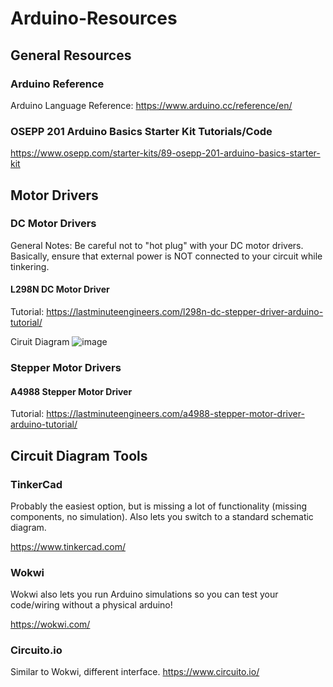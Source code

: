 # Arduino-Resources
## General Resources
### Arduino Reference
Arduino Language Reference:
https://www.arduino.cc/reference/en/

### OSEPP 201 Arduino Basics Starter Kit  Tutorials/Code
https://www.osepp.com/starter-kits/89-osepp-201-arduino-basics-starter-kit

## Motor Drivers

### DC Motor Drivers
General Notes: Be careful not to "hot plug" with your DC motor drivers. Basically, ensure that external power is NOT connected to your circuit while tinkering. 

#### L298N DC Motor Driver

Tutorial: https://lastminuteengineers.com/l298n-dc-stepper-driver-arduino-tutorial/

Ciruit Diagram ![image](https://github.com/Templeton-STEM/Arduino-Resources/assets/170201299/93758df1-e64a-4087-8010-b03b2b8d6bde)


### Stepper Motor Drivers

#### A4988 Stepper Motor Driver

Tutorial: https://lastminuteengineers.com/a4988-stepper-motor-driver-arduino-tutorial/


## Circuit Diagram Tools
### TinkerCad
Probably the easiest option, but is missing a lot of functionality (missing components, no simulation). Also lets you switch to a standard schematic diagram.

https://www.tinkercad.com/

### Wokwi
Wokwi also lets you run Arduino simulations so you can test your code/wiring without a physical arduino!

https://wokwi.com/

### Circuito.io
Similar to Wokwi, different interface. 
https://www.circuito.io/
